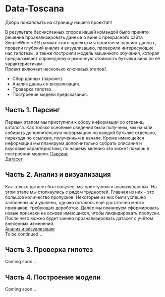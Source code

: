 # Data-Toscana
Добро пожаловать на страницу нашего проекта!!!

В результате бесчисленных споров нашей командой было принято решение проанализировать данные о вине с прекрасного сайта SimpleWine.ru! В рамках этого проекта мы произвели парсинг данных, провели глубокий анализ и визуализацию, проверили интересующие нас гипотезы, а также построили модель машинного обучения, которая предсказывает справедливую рыночную стоимость бутылки вина по её характеристикам.\
Проект включает несколько ключевых этапов:\
* Сбор данных (парсинг).
* Анализ данных и визуализация.
* Проверка гипотез.
* Построение модели предсказания.

## Часть 1. Парсинг
Первым этапом мы приступили к сбору информации со страниц каталога. Как только основные сведения были получены, мы начали собирать 
дополнительную информацию по каждой бутылке отдельно, переходя по ссылкам, полученным в начале. Кроме имеющейся информации мы планируем
дополнительно собрать описания и вкусовые характеристики, по нашему мнению это может помочь в построении модели.
[Парсинг](https://github.com/blackstass/Data-Toscana/blob/main/Алкопарсинг.ipynb)\
[Датасет](https://github.com/blackstass/Data-Toscana/blob/main/Алкопарсинг1.xlsx)

## Часть 2. Анализ и визуализация
Как только датасет был получен, мы приступили к анализу данных. На этом этапе мы столкнулись с рядом трудностей. Главная из них - это
большое количество пропусков. Некоторые из них были успешно заполнены или удалены, однако осталось ещё достаточно много признаков, 
требующих дороботок. Далее мы планируем сформировать новые признаки на основе имеющихся, чтобы ликвидировать пропуски. После чего 
можно будет заново проанализировать датасет с учётом внесенных изменений.\
[Анализ и визуализация](https://github.com/blackstass/Data-Toscana/blob/main/АлкоАнализ_2.0.ipynb)\
To be continued...

## Часть 3. Проверка гипотез
Coming soon...

## Часть 4. Построение модели
Coming soon...
